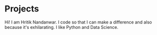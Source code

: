 # Projects
Hi! I am Hritik Nandanwar. I code so that I can make a difference  and also because it's exhilarating.
I like Python and Data Science. 
